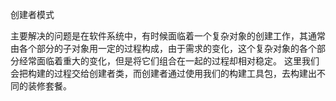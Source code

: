 创建者模式

主要解决的问题是在软件系统中，有时候面临着一个复杂对象的创建工作，其通常由各个部分的子对象用一定的过程构成，由于需求的变化，这个复杂对象的各个部分经常面临着重大的变化，但是将它们组合在一起的过程却相对稳定。
这里我们会把构建的过程交给创建者类，而创建者通过使用我们的构建工具包，去构建出不同的装修套餐。